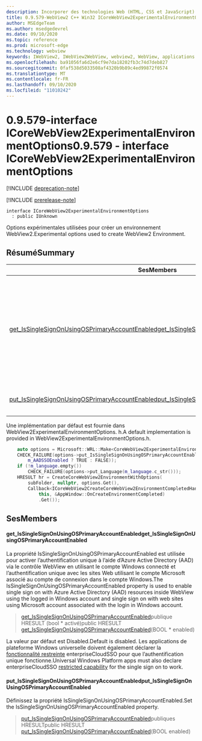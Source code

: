 ```yaml
---
description: Incorporer des technologies Web (HTML, CSS et JavaScript) dans vos applications natives avec le contrôle Microsoft Edge WebView2
title: 0.9.579-WebView2 C++ Win32 ICoreWebView2ExperimentalEnvironmentOptions
author: MSEdgeTeam
ms.author: msedgedevrel
ms.date: 09/10/2020
ms.topic: reference
ms.prod: microsoft-edge
ms.technology: webview
keywords: IWebView2, IWebView2WebView, webview2, WebView, applications Win32, Win32, Edge, ICoreWebView2, ICoreWebView2Controller, contrôle de navigateur, html Edge, ICoreWebView2ExperimentalEnvironmentOptions
ms.openlocfilehash: ba91056fa6d2e6cf9e7da18202fb3c74d7deb827
ms.sourcegitcommit: 0faf538d5033508af4320b9b89c4ed99872f0574
ms.translationtype: MT
ms.contentlocale: fr-FR
ms.lasthandoff: 09/10/2020
ms.locfileid: "11010242"
---
```

# <span data-ttu-id="c86e1-104">0.9.579-interface ICoreWebView2ExperimentalEnvironmentOptions</span><span class="sxs-lookup"><span data-stu-id="c86e1-104">0.9.579 - interface ICoreWebView2ExperimentalEnvironmentOptions</span></span> 

[!INCLUDE [deprecation-note](../../includes/deprecation-note.md)]

[!INCLUDE [prerelease-note](../../includes/prerelease-note.md)]

```
interface ICoreWebView2ExperimentalEnvironmentOptions
  : public IUnknown
```

<span data-ttu-id="c86e1-105">Options expérimentales utilisées pour créer un environnement WebView2.</span><span class="sxs-lookup"><span data-stu-id="c86e1-105">Experimental options used to create WebView2 Environment.</span></span>

## <span data-ttu-id="c86e1-106">Résumé</span><span class="sxs-lookup"><span data-stu-id="c86e1-106">Summary</span></span>

 <span data-ttu-id="c86e1-107">Ses</span><span class="sxs-lookup"><span data-stu-id="c86e1-107">Members</span></span>                        | <span data-ttu-id="c86e1-108">Descriptions</span><span class="sxs-lookup"><span data-stu-id="c86e1-108">Descriptions</span></span>
--------------------------------|---------------------------------------------
[<span data-ttu-id="c86e1-109">get_IsSingleSignOnUsingOSPrimaryAccountEnabled</span><span class="sxs-lookup"><span data-stu-id="c86e1-109">get_IsSingleSignOnUsingOSPrimaryAccountEnabled</span></span>](#get_issinglesignonusingosprimaryaccountenabled) | <span data-ttu-id="c86e1-110">La propriété IsSingleSignOnUsingOSPrimaryAccountEnabled est utilisée pour activer l’authentification unique à l’aide d’Azure Active Directory (AAD) via le contrôle WebView en utilisant le compte Windows connecté et l’authentification unique avec les sites Web utilisant le compte Microsoft associé au compte de connexion dans le compte Windows.</span><span class="sxs-lookup"><span data-stu-id="c86e1-110">The IsSingleSignOnUsingOSPrimaryAccountEnabled property is used to enable single sign on with Azure Active Directory (AAD) resources inside WebView using the logged in Windows account and single sign on with web sites using Microsoft account associated with the login in Windows account.</span></span>
[<span data-ttu-id="c86e1-111">put_IsSingleSignOnUsingOSPrimaryAccountEnabled</span><span class="sxs-lookup"><span data-stu-id="c86e1-111">put_IsSingleSignOnUsingOSPrimaryAccountEnabled</span></span>](#put_issinglesignonusingosprimaryaccountenabled) | <span data-ttu-id="c86e1-112">Définissez la propriété IsSingleSignOnUsingOSPrimaryAccountEnabled.</span><span class="sxs-lookup"><span data-stu-id="c86e1-112">Set the IsSingleSignOnUsingOSPrimaryAccountEnabled property.</span></span>

<span data-ttu-id="c86e1-113">Une implémentation par défaut est fournie dans WebView2ExperimentalEnvironmentOptions. h.</span><span class="sxs-lookup"><span data-stu-id="c86e1-113">A default implementation is provided in WebView2ExperimentalEnvironmentOptions.h.</span></span>

```cpp
    auto options = Microsoft::WRL::Make<CoreWebView2ExperimentalEnvironmentOptions>();
    CHECK_FAILURE(options->put_IsSingleSignOnUsingOSPrimaryAccountEnabled(
        m_AADSSOEnabled ? TRUE : FALSE));
    if (!m_language.empty())
        CHECK_FAILURE(options->put_Language(m_language.c_str()));
    HRESULT hr = CreateCoreWebView2EnvironmentWithOptions(
        subFolder, nullptr, options.Get(),
        Callback<ICoreWebView2CreateCoreWebView2EnvironmentCompletedHandler>(
            this, &AppWindow::OnCreateEnvironmentCompleted)
            .Get());
```

## <span data-ttu-id="c86e1-114">Ses</span><span class="sxs-lookup"><span data-stu-id="c86e1-114">Members</span></span>

#### <span data-ttu-id="c86e1-115">get_IsSingleSignOnUsingOSPrimaryAccountEnabled</span><span class="sxs-lookup"><span data-stu-id="c86e1-115">get_IsSingleSignOnUsingOSPrimaryAccountEnabled</span></span> 

<span data-ttu-id="c86e1-116">La propriété IsSingleSignOnUsingOSPrimaryAccountEnabled est utilisée pour activer l’authentification unique à l’aide d’Azure Active Directory (AAD) via le contrôle WebView en utilisant le compte Windows connecté et l’authentification unique avec les sites Web utilisant le compte Microsoft associé au compte de connexion dans le compte Windows.</span><span class="sxs-lookup"><span data-stu-id="c86e1-116">The IsSingleSignOnUsingOSPrimaryAccountEnabled property is used to enable single sign on with Azure Active Directory (AAD) resources inside WebView using the logged in Windows account and single sign on with web sites using Microsoft account associated with the login in Windows account.</span></span>

> <span data-ttu-id="c86e1-117">[get_IsSingleSignOnUsingOSPrimaryAccountEnabled](#get_issinglesignonusingosprimaryaccountenabled)publique HRESULT (bool \* activé)</span><span class="sxs-lookup"><span data-stu-id="c86e1-117">public HRESULT [get_IsSingleSignOnUsingOSPrimaryAccountEnabled](#get_issinglesignonusingosprimaryaccountenabled)(BOOL \* enabled)</span></span>

<span data-ttu-id="c86e1-118">La valeur par défaut est Disabled.</span><span class="sxs-lookup"><span data-stu-id="c86e1-118">Default is disabled.</span></span> <span data-ttu-id="c86e1-119">Les applications de plateforme Windows universelle doivent également déclarer la [fonctionnalité restreinte](https://docs.microsoft.com/windows/uwp/packaging/app-capability-declarations#restricted-capabilities) enterpriseCloudSSO pour que l’authentification unique fonctionne.</span><span class="sxs-lookup"><span data-stu-id="c86e1-119">Universal Windows Platform apps must also declare enterpriseCloudSSO [restricted capability](https://docs.microsoft.com/windows/uwp/packaging/app-capability-declarations#restricted-capabilities) for the single sign on to work.</span></span>

#### <span data-ttu-id="c86e1-120">put_IsSingleSignOnUsingOSPrimaryAccountEnabled</span><span class="sxs-lookup"><span data-stu-id="c86e1-120">put_IsSingleSignOnUsingOSPrimaryAccountEnabled</span></span> 

<span data-ttu-id="c86e1-121">Définissez la propriété IsSingleSignOnUsingOSPrimaryAccountEnabled.</span><span class="sxs-lookup"><span data-stu-id="c86e1-121">Set the IsSingleSignOnUsingOSPrimaryAccountEnabled property.</span></span>

> <span data-ttu-id="c86e1-122">[put_IsSingleSignOnUsingOSPrimaryAccountEnabled](#put_issinglesignonusingosprimaryaccountenabled)publiques HRESULT</span><span class="sxs-lookup"><span data-stu-id="c86e1-122">public HRESULT [put_IsSingleSignOnUsingOSPrimaryAccountEnabled](#put_issinglesignonusingosprimaryaccountenabled)(BOOL enabled)</span></span>

